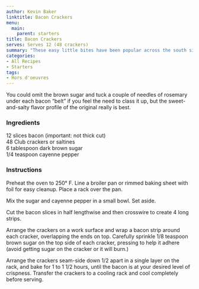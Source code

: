 ```yaml
---
author: Kevin Baker
linktitle: Bacon Crackers
menu:
  main:
    parent: starters
title: Bacon Crackers
serves: Serves 12 (48 crackers)
summary: "These easy little bites have been popular across the south since the 1950’s. They’re not exactly fancy, but they’re addictively good.  "
categories:
- All Recipes
- Starters
tags: 
- Hors d'oeuvres 
---
```

You could omit the brown sugar and tuck a couple of needles of rosemary under each bacon “belt” if you feel the need to class it up, but the sweet-and-salty flavor profile of the original really is best.

### Ingredients

<div class="ingredient-list">

12 slices bacon (important: not thick cut)  
48 Club crackers or saltines  
6 tablespoon dark brown sugar  
1/4 teaspoon cayenne pepper  

</div>

### Instructions

Preheat the oven to 250° F. Line a broiler pan or rimmed baking sheet with foil for easy cleanup. Place a rack over the pan.

Mix the sugar and cayenne pepper in a small bowl. Set aside.

Cut the bacon slices in half lengthwise and then crosswire to create 4 long strips.

Arrange the crackers on a work surface and wrap a bacon strip around each cracker, overlapping the ends on top.  Carefully sprinkle 1/8 teaspoon brown sugar on the top side of each cracker, pressing to help it adhere (avoid getting sugar on the cracker or it will burn.)

Arrange the crackers seam-side down 1/2 apart in a single layer on the rack, and bake for 1 to 1 1/2 hours, until the bacon is at your desired level of crispness. Transfer the crackers to a cooling rack and cool completely before serving.